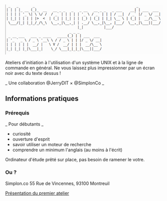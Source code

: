 ![Unix au pays des merveilles](unix-au-pays-des-merveiles.png)

Ateliers d'initiation à l'utilisation d'un système UNIX et à la ligne de commande en général.
Ne vous laissez plus impressionner par un écran noir avec du texte dessus !

_ Une collaboration @JerryDIT × @SimplonCo _

## Informations pratiques

### Prérequis

_  Pour débutants  _

  * curiosité
  * ouverture d'esprit
  * savoir utiliser un moteur de recherche
  * comprendre un minimum l'anglais (au moins à l'écrit)

Ordinateur d'étude prêté sur place, pas besoin de ramener le votre.

### Ou ?

Simplon.co
55 Rue de Vincennes, 93100 Montreuil

[Présentation du premier atelier](http://lite3.framapad.org/p/unix+jerry@simplon.co)

